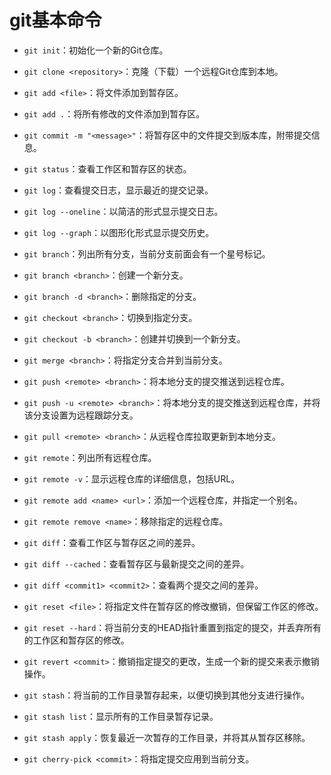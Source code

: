 # git基本命令

- `git init`：初始化一个新的Git仓库。
    
- `git clone <repository>`：克隆（下载）一个远程Git仓库到本地。
    
- `git add <file>`：将文件添加到暂存区。
    
- `git add .`：将所有修改的文件添加到暂存区。
    
- `git commit -m "<message>"`：将暂存区中的文件提交到版本库，附带提交信息。
    
- `git status`：查看工作区和暂存区的状态。
    
- `git log`：查看提交日志，显示最近的提交记录。
    
- `git log --oneline`：以简洁的形式显示提交日志。
    
- `git log --graph`：以图形化形式显示提交历史。
    
- `git branch`：列出所有分支，当前分支前面会有一个星号标记。
    
- `git branch <branch>`：创建一个新分支。
    
- `git branch -d <branch>`：删除指定的分支。
    
- `git checkout <branch>`：切换到指定分支。
    
- `git checkout -b <branch>`：创建并切换到一个新分支。
    
- `git merge <branch>`：将指定分支合并到当前分支。
    
- `git push <remote> <branch>`：将本地分支的提交推送到远程仓库。
    
- `git push -u <remote> <branch>`：将本地分支的提交推送到远程仓库，并将该分支设置为远程跟踪分支。
    
- `git pull <remote> <branch>`：从远程仓库拉取更新到本地分支。
    
- `git remote`：列出所有远程仓库。
    
- `git remote -v`：显示远程仓库的详细信息，包括URL。
    
- `git remote add <name> <url>`：添加一个远程仓库，并指定一个别名。
    
- `git remote remove <name>`：移除指定的远程仓库。
    
- `git diff`：查看工作区与暂存区之间的差异。
    
- `git diff --cached`：查看暂存区与最新提交之间的差异。
    
- `git diff <commit1> <commit2>`：查看两个提交之间的差异。
    
- `git reset <file>`：将指定文件在暂存区的修改撤销，但保留工作区的修改。
    
- `git reset --hard`：将当前分支的HEAD指针重置到指定的提交，并丢弃所有的工作区和暂存区的修改。
- `git revert <commit>`：撤销指定提交的更改，生成一个新的提交来表示撤销操作。
    
- `git stash`：将当前的工作目录暂存起来，以便切换到其他分支进行操作。
    
- `git stash list`：显示所有的工作目录暂存记录。
    
- `git stash apply`：恢复最近一次暂存的工作目录，并将其从暂存区移除。
    
- `git cherry-pick <commit>`：将指定提交应用到当前分支。